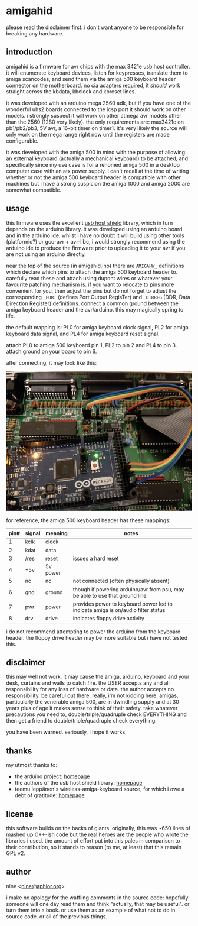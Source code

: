 # amigahid

please read the disclaimer first. i don't want anyone to be responsible for breaking any hardware.

## introduction

amigahid is a firmware for avr chips with the max 3421e usb host controller. it will enumerate keyboard devices, listen for keypresses, translate them to amiga scancodes, and send them via the amiga 500 keyboard header connector on the motherboard. no cia adapters required, it _should_ work straight across the kbdata, kbclock and kbreset lines.

it was developed with an arduino mega 2560 adk, but if you have one of the wonderful uhs2 boards connected to the icsp port it should work on other models. i strongly suspect it will work on other atmega avr models other than the 2560 (1280 very likely). the only requirements are: max3421e on pb1/pb2/pb3, 5V avr, a 16-bit timer on timer1. it's very likely the source will only work on the mega range right now until the registers are made configurable.

it was developed with the amiga 500 in mind with the purpose of allowing an external keyboard (actually a mechanical keyboard) to be attached, and specifically since my use case is for a rehomed amiga 500 in a desktop computer case with an atx power supply. i can't recall at the time of writing whether or not the amiga 500 keyboard header is compatible with other machines but i have a strong suspicion the amiga 1000 and amiga 2000 are somewhat compatible.

## usage

this firmware uses the excellent [usb host shield](https://felis.github.io/USB_Host_Shield_2.0/) library, which in turn depends on the arduino library. it was developed using an arduino board and in the arduino ide. whilst i have no doubt it will build using other tools (platformio?) or gcc-avr + avr-libc, i would strongly recommend using the arduino ide to produce the firmware prior to uploading it to your avr if you are not using an arduino directly.

near the top of the source (in [amigahid.ino](amigahid.ino)) there are `AMIGAHW_` definitions which declare which pins to attach the amiga 500 keyboard header to. carefully read these and attach using dupont wires or whatever your favourite patching mechanism is. if you want to relocate to pins more convenient for you, then adjust the pins but do not forget to adjust the corresponding `_PORT` (defines Port Output RegisTer) and `_DIRREG` (DDR, Data Direction Register) definitions. connect a common ground between the amiga keyboard header and the avr/arduino. this may magically spring to life.

the default mapping is: PL0 for amiga keyboard clock signal, PL2 for amiga keyboard data signal, and PL4 for amiga keyboard reset signal.

attach PL0 to amiga 500 keyboard pin 1, PL2 to pin 2 and PL4 to pin 3. attach ground on your board to pin 6.

after connecting, it may look like this:

![photograph of arduino mega adk attached to a500 keyboard port](assets/arduino-amiga.jpg)

for reference, the amiga 500 keyboard header has these mappings:

| pin# | signal | meaning  | notes |
|------|--------|----------|-------|
| 1    | kclk   | clock    |       |
| 2    | kdat   | data     |       |
| 3    | /res   | reset    | issues a hard reset |
| 4    | +5v    | 5v power |       |
| 5    | nc     | nc       | not connected (often physically absent) |
| 6    | gnd    | ground   | though if powering arduino/avr from psu, may be able to use that ground line |
| 7    | pwr    | power    | provides power to keyboard power led to indicate amiga is on/audio filter status |
| 8    | drv    | drive    | indicates floppy drive activity |

i do not recommend attempting to power the arduino from the keyboard header. the floppy drive header may be more suitable but i have not tested this.

## disclaimer

this may well not work. it may cause the amiga, arduino, keyboard and your desk, curtains and walls to catch fire. the USER accepts any and all responsibility for any loss of hardware or data. the author accepts no responsibility. be careful out there. really, i'm not kidding here. amigas, particularly the venerable amiga 500, are in dwindling supply and at 30 years plus of age it makes sense to think of their safety. take whatever precautions you need to, double/triple/quadruple check EVERYTHING and then get a friend to double/triple/quadruple check everything.

you have been warned. seriously, i hope it works.

## thanks

my utmost thanks to:

* the arduino project: [homepage](https://www.arduino.cc)
* the authors of the usb host shield library: [homepage](https://felis.github.io/USB_Host_Shield_2.0/)
* teemu leppänen's wireless-amiga-keyboard source, for which i owe a debt of gratitude: [homepage](https://github.com/t33bu/wireless-amiga-keyboard/)

## license

this software builds on the backs of giants. originally, this was ~650 lines of mashed up C++-ish code but the real heroes are the people who wrote the libraries i used. the amount of effort put into this pales in comparison to their contribution, so it stands to reason (to me, at least) that this remain GPL v2.

## author

nine &lt;[nine@aphlor.org](mailto:nine@aphlor.org)&gt;

i make no apology for the waffling comments in the source code: hopefully someone will one day read them and think "actually, that may be useful". or turn them into a book. or use them as an example of what not to do in source code. or all of the previous things.
